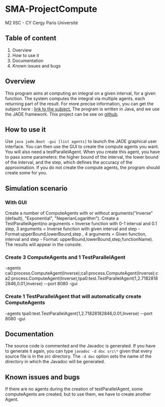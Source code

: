 # SMA-ProjectCompute
M2 IISC - CY Cergy Paris Université
## Table of content
1. Overview
2. How to use it
3. Documentation
4. Known issues and bugs

## Overview
This program aims at computing an integral on a given interval, for a given function. The system computes the integral via multiple agents, each returning part of the result. For more precise information, you can get the subject here :
[link to the subject.](https://depinfo.u-cergy.fr/~pl/wiki/?ModuleSMA "sujet SMA")
The program is written in Java, and we use the JADE framework. 
This project can be see on [github](https://github.com/Aladdine95/SMA-ProjectCompute).

## How to use it
Use `java jade.Boot -gui [list agents]` to launch the JADE graphical user interface. You can then use the GUI to create the compute agents you want.
You will also need a testParallelAgent. When you create this agent, you have to pass some parameters: the higher bound of the interval, the lower bound of the interval, and the step, which defines the accuracy of the approximation.
If you do not create the compute agents, the program should create some for you.

## Simulation scenario
### With GUI
Create a number of ComputeAgents with or without arguments("Inverse"(default), "Exponential", "NeperianLogarithm"). Create a TestParallelAgent(no arguments = Inverse function with 0-1 interval and 0.1 step, 3 arguments = Inverse function with given interval and step - Format:upperBound,lowerBound,step , 4 arguments = Given function, interval and step - Format: upperBound,lowerBound,step,functionName). The results will appear in the console.

### Create 3 ComputeAgents and 1 TestParallelAgent
-agents ca0:process.ComputeAgent(Inverse);ca1:process.ComputeAgent(Inverse);ca2:process.ComputeAgent(Inverse);tpa0:test.TestParallelAgent(1,2.71828182846,0.01,Inverse) --port 8080 -gui

### Create 1 TestParallelAgent that will automatically create ComputeAgents
-agents tpa0:test.TestParallelAgent(1,2.71828182846,0.01,Inverse) --port 8080 -gui

## Documentation
The source code is commented and the Javadoc is generated. If you have to
generate it again, you can
type `javadoc -d doc src\*` given that every source file is in the src directory. The `-d doc` option sets the name of the directory in which the Javadoc will be generated.

## Known issues and bugs
If there are no agents during the creation of testParallelAgent, some computeAgents are created, but to use them, we have to create another Agent.
